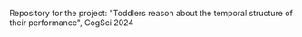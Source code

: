 Repository for the project: "Toddlers reason about the temporal structure of their performance", CogSci 2024
